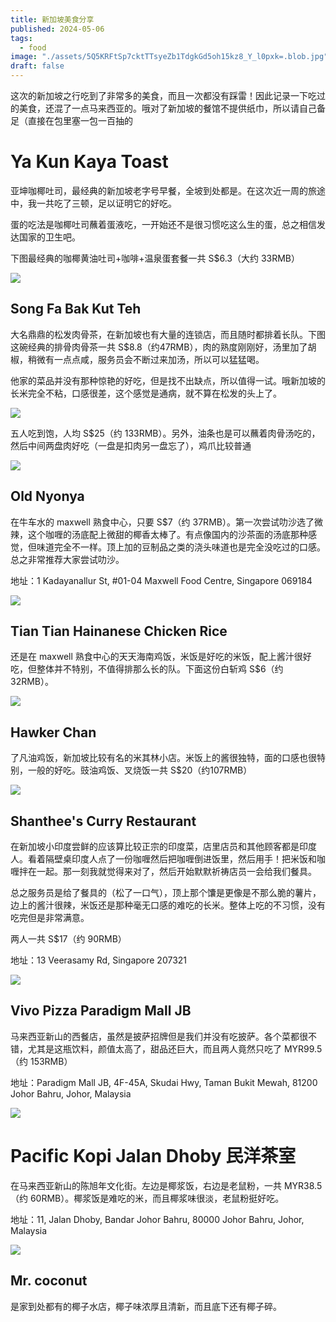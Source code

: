 ```yaml
---
title: 新加坡美食分享
published: 2024-05-06
tags:
  - food
image: "./assets/5Q5KRFtSp7cktTTsyeZb1TdgkGd5oh15kz8_Y_l0pxk=.blob.jpg"
draft: false
---
```


这次的新加坡之行吃到了非常多的美食，而且一次都没有踩雷！因此记录一下吃过的美食，还混了一点马来西亚的。哦对了新加坡的餐馆不提供纸巾，所以请自己备足（直接在包里塞一包一百抽的

# Ya Kun Kaya Toast

亚坤咖椰吐司，最经典的新加坡老字号早餐，全坡到处都是。在这次近一周的旅途中，我一共吃了三顿，足以证明它的好吃。

蛋的吃法是咖椰吐司蘸着蛋液吃，一开始还不是很习惯吃这么生的蛋，总之相信发达国家的卫生吧。

下图最经典的咖椰黄油吐司+咖啡+温泉蛋套餐一共 S$6.3（大约 33RMB）

![](assets/qWU3covF5v1_7GY3Gv1YUtMP2r2lhuYe8csU6ugoPa4=.blob.jpg)

## Song Fa Bak Kut Teh

大名鼎鼎的松发肉骨茶，在新加坡也有大量的连锁店，而且随时都排着长队。下图这碗经典的排骨肉骨茶一共 S$8.8（约47RMB），肉的熟度刚刚好，汤里加了胡椒，稍微有一点点咸，服务员会不断过来加汤，所以可以猛猛喝。

他家的菜品并没有那种惊艳的好吃，但是找不出缺点，所以值得一试。哦新加坡的长米完全不粘，口感很差，这个感觉是通病，就不算在松发的头上了。

![](assets/CDUTwcbf4fy5U7zfnPm6ksNuFnjM1MtTZtee_ZshhFQ=.blob.jpg)

五人吃到饱，人均 S$25（约 133RMB）。另外，油条也是可以蘸着肉骨汤吃的，然后中间两盘肉好吃（一盘是扣肉另一盘忘了），鸡爪比较普通

![](assets/mMGSwberfvNuWH3EEEdTo33dpcOLD-PzTXSMytSYhUY=.blob.jpg)

## Old Nyonya

在牛车水的 maxwell 熟食中心，只要 S$7（约 37RMB）。第一次尝试叻沙选了微辣，这个咖喱的汤底配上微甜的椰香太棒了。有点像国内的沙茶面的汤底那种感觉，但味道完全不一样。顶上加的豆制品之类的浇头味道也是完全没吃过的口感。总之非常推荐大家尝试叻沙。

地址：1 Kadayanallur St, #01-04 Maxwell Food Centre, Singapore 069184

![](assets/d9WTUNyiYgLXyoV3FeEyysh1SWxzVp6J-0CEAbELbXI=.blob.jpg)

## Tian Tian Hainanese Chicken Rice

还是在 maxwell 熟食中心的天天海南鸡饭，米饭是好吃的米饭，配上酱汁很好吃，但整体并不特别，不值得排那么长的队。下面这份白斩鸡 S$6（约 32RMB）。

![](assets/R25baRMYarKCJQETyG_IOM39LH_3DzL2MA29OmGYTiI=.blob.jpg)

## Hawker Chan

了凡油鸡饭，新加坡比较有名的米其林小店。米饭上的酱很独特，面的口感也很特别，一般的好吃。豉油鸡饭、叉烧饭一共 S$20（约107RMB）

![](assets/eu4Z2vYHlgUXHW43QsPenZ376xytGbqNV5EyOAy0Bk4=.blob.jpg)

## Shanthee's Curry Restaurant

在新加坡小印度尝鲜的应该算比较正宗的印度菜，店里店员和其他顾客都是印度人。看着隔壁桌印度人点了一份咖喱然后把咖喱倒进饭里，然后用手！把米饭和咖喱拌在一起。那一刻我就觉得来对了，然后开始默默祈祷店员一会给我们餐具。

总之服务员是给了餐具的（松了一口气），顶上那个馕是更像是不那么脆的薯片，边上的酱汁很辣，米饭还是那种毫无口感的难吃的长米。整体上吃的不习惯，没有吃完但是非常满意。

两人一共 S$17（约 90RMB）

地址：13 Veerasamy Rd, Singapore 207321

![](assets/X2WtmK6ZnKVdm9a7ttyuRNQ5vApQCC1DrIRgeDRSKxw=.blob.jpg)

## Vivo Pizza Paradigm Mall JB

马来西亚新山的西餐店，虽然是披萨招牌但是我们并没有吃披萨。各个菜都很不错，尤其是这瓶饮料，颜值太高了，甜品还巨大，而且两人竟然只吃了 MYR99.5（约 153RMB）

地址：Paradigm Mall JB, 4F-45A, Skudai Hwy, Taman Bukit Mewah, 81200 Johor Bahru, Johor, Malaysia

![](assets/5Q5KRFtSp7cktTTsyeZb1TdgkGd5oh15kz8_Y_l0pxk=.blob.jpg)

# Pacific Kopi Jalan Dhoby 民洋茶室

在马来西亚新山的陈旭年文化街。左边是椰浆饭，右边是老鼠粉，一共 MYR38.5（约 60RMB）。椰浆饭是难吃的米，而且椰浆味很淡，老鼠粉挺好吃。

地址：11, Jalan Dhoby, Bandar Johor Bahru, 80000 Johor Bahru, Johor, Malaysia

![](assets/V6Zx-I-EypSMK-G9hJdQxz_OxRYmZpo4vHxljW-BpLk=.blob.jpg)

## Mr. coconut

是家到处都有的椰子水店，椰子味浓厚且清新，而且底下还有椰子碎。
